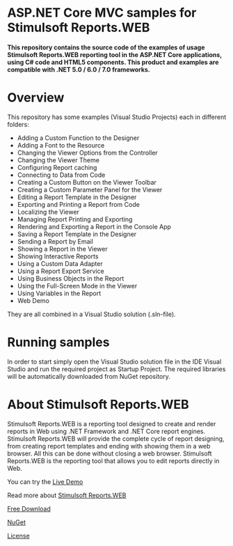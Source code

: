 # ASP.NET Core MVC samples for Stimulsoft Reports.WEB

#### This repository contains the source code of the examples of usage Stimulsoft Reports.WEB reporting tool in the ASP.NET Core applications, using C# code and HTML5 components. This product and examples are compatible with .NET 5.0 / 6.0 / 7.0 frameworks.

# Overview
This repository has some examples (Visual Studio Projects) each in different folders:
* Adding a Custom Function to the Designer
* Adding a Font to the Resource
* Changing the Viewer Options from the Controller
* Changing the Viewer Theme
* Configuring Report caching
* Connecting to Data from Code
* Creating a Custom Button on the Viewer Toolbar
* Creating a Custom Parameter Panel for the Viewer
* Editing a Report Template in the Designer
* Exporting and Printing a Report from Code
* Localizing the Viewer
* Managing Report Printing and Exporting
* Rendering and Exporting a Report in the Console App
* Saving a Report Template in the Designer
* Sending a Report by Email
* Showing a Report in the Viewer
* Showing Interactive Reports
* Using a Custom Data Adapter
* Using a Report Export Service
* Using Business Objects in the Report
* Using the Full-Screen Mode in the Viewer
* Using Variables in the Report
* Web Demo

They are all combined in a Visual Studio solution (.sln-file).

# Running samples
In order to start simply open the Visual Studio solution file in the IDE Visual Studio and run the required project as Startup Project. The required libraries will be automatically downloaded from NuGet repository.

# About Stimulsoft Reports.WEB
Stimulsoft Reports.WEB is a reporting tool designed to create and render reports in Web using .NET Framework and .NET Core report engines. Stimulsoft Reports.WEB will provide the complete cycle of report designing, from creating report templates and ending with showing them in a web browser. All this can be done without closing a web browser. Stimulsoft Reports.WEB is the reporting tool that allows you to edit reports directly in Web.

You can try the [Live Demo](http://demo.stimulsoft.com/#Net)

Read more about [Stimulsoft Reports.WEB](https://www.stimulsoft.com/en/products/reports-web)

[Free Download](https://www.stimulsoft.com/en/downloads)

[NuGet](https://www.nuget.org/packages/Stimulsoft.Reports.Web.NetCore)

[License](LICENSE.md)
